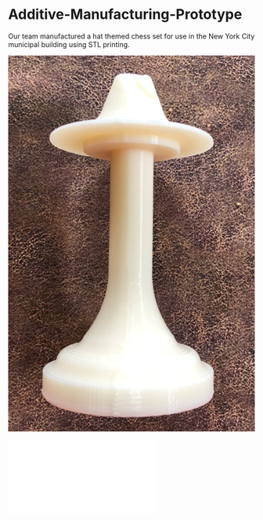 # Additive-Manufacturing-Prototype
Our team manufactured a hat themed chess set for use in the New York City municipal building using STL printing.

![Chess Piece](ChessPiece.JPEG)

![Poster Presentation](Poster.pdf)
